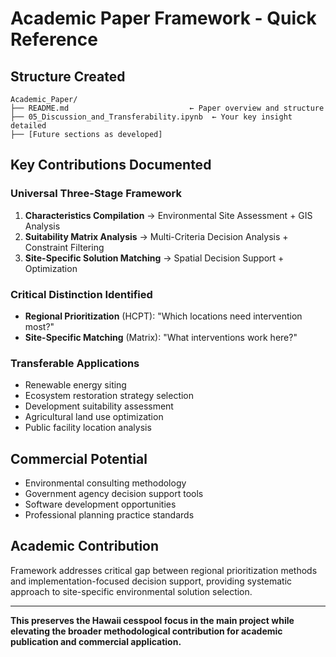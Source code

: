 # Academic Paper Framework - Quick Reference

## Structure Created
```
Academic_Paper/
├── README.md                           ← Paper overview and structure
├── 05_Discussion_and_Transferability.ipynb  ← Your key insight detailed
├── [Future sections as developed]
```

## Key Contributions Documented

### **Universal Three-Stage Framework**
1. **Characteristics Compilation** → Environmental Site Assessment + GIS Analysis
2. **Suitability Matrix Analysis** → Multi-Criteria Decision Analysis + Constraint Filtering  
3. **Site-Specific Solution Matching** → Spatial Decision Support + Optimization

### **Critical Distinction Identified**
- **Regional Prioritization** (HCPT): "Which locations need intervention most?"
- **Site-Specific Matching** (Matrix): "What interventions work here?"

### **Transferable Applications**
- Renewable energy siting
- Ecosystem restoration strategy selection
- Development suitability assessment
- Agricultural land use optimization
- Public facility location analysis

## Commercial Potential
- Environmental consulting methodology
- Government agency decision support tools
- Software development opportunities
- Professional planning practice standards

## Academic Contribution
Framework addresses critical gap between regional prioritization methods and implementation-focused decision support, providing systematic approach to site-specific environmental solution selection.

---

**This preserves the Hawaii cesspool focus in the main project while elevating the broader methodological contribution for academic publication and commercial application.**
